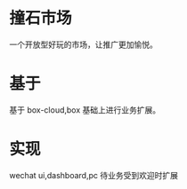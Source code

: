 # 撞石市场
一个开放型好玩的市场，让推广更加愉悦。

# 基于
基于 box-cloud,box 基础上进行业务扩展。

# 实现
wechat ui,dashboard,pc 待业务受到欢迎时扩展